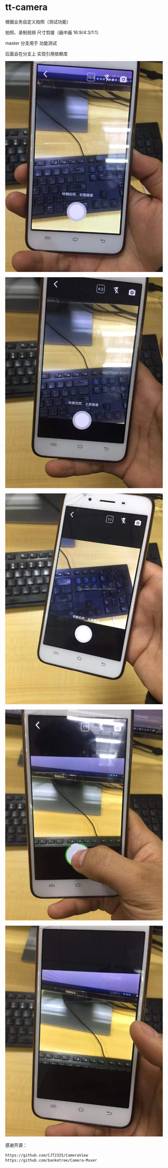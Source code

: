 # tt-camera
根据业务自定义拍照（测试功能）

拍照、录制视频 尺寸剪接（画中画 16:9/4:3/1:1）

master 分支用于 功能测试

后面会在分支上 实现引用依赖库

![Image text](https://github.com/banketree/tt-camera/blob/master/screenShot/2.jpg)

![Image text](https://github.com/banketree/tt-camera/blob/master/screenShot/3.jpg)

![Image text](https://github.com/banketree/tt-camera/blob/master/screenShot/4.jpg)

![Image text](https://github.com/banketree/tt-camera/blob/master/screenShot/5.jpg)

![Image text](https://github.com/banketree/tt-camera/blob/master/screenShot/1.jpg)


感谢开源：

    https://github.com/CJT2325/CameraView
    https://github.com/banketree/Camera-Muxer
